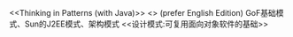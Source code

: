 <<Thinking in Patterns (with Java)>>
<<Head first design patterns>> (prefer English Edition)
GoF基础模式、Sun的J2EE模式、架构模式
<<设计模式:可复用面向对象软件的基础>>

